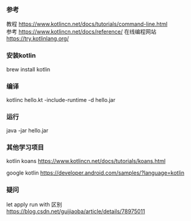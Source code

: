 ### 参考
教程
https://www.kotlincn.net/docs/tutorials/command-line.html  
参考
https://www.kotlincn.net/docs/reference/
在线编程网站  
https://try.kotlinlang.org/

### 安装kotlin
brew install kotlin
### 编译
kotlinc hello.kt -include-runtime -d hello.jar
### 运行
java -jar hello.jar

### 其他学习项目
kotlin koans
https://www.kotlincn.net/docs/tutorials/koans.html

google kotlin 
https://developer.android.com/samples/?language=kotlin
### 疑问
let apply run with 区别
https://blog.csdn.net/guijiaoba/article/details/78975011